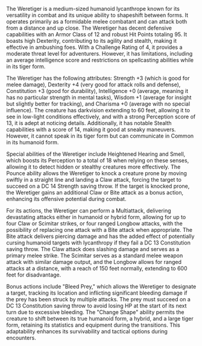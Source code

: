 The Weretiger is a medium-sized humanoid lycanthrope known for its versatility in combat and its unique ability to shapeshift between forms. It operates primarily as a formidable melee combatant and can attack both from a distance and up close. The Weretiger has decent defensive capabilities with an Armor Class of 12 and robust Hit Points totaling 95. It boasts high Dexterity, contributing to its agility and stealth, making it effective in ambushing foes. With a Challenge Rating of 4, it provides a moderate threat level for adventurers. However, it has limitations, including an average intelligence score and restrictions on spellcasting abilities while in its tiger form. 

The Weretiger has the following attributes: Strength +3 (which is good for melee damage), Dexterity +4 (very good for attack rolls and defense), Constitution +3 (good for durability), Intelligence +0 (average, meaning it has no particular strength in mental tasks), Wisdom +1 (average for insight but slightly better for tracking), and Charisma +0 (average with no special influence). The creature has darkvision extending to 60 feet, allowing it to see in low-light conditions effectively, and with a strong Perception score of 13, it is adept at noticing details. Additionally, it has notable Stealth capabilities with a score of 14, making it good at sneaky maneuvers. However, it cannot speak in its tiger form but can communicate in Common in its humanoid form.

Special abilities of the Weretiger include Heightened Hearing and Smell, which boosts its Perception to a total of 18 when relying on these senses, allowing it to detect hidden or stealthy creatures more effectively. The Pounce ability allows the Weretiger to knock a creature prone by moving swiftly in a straight line and landing a Claw attack, forcing the target to succeed on a DC 14 Strength saving throw. If the target is knocked prone, the Weretiger gains an additional Claw or Bite attack as a bonus action, enhancing its offensive potential during combat.

For its actions, the Weretiger can perform a Multiattack, delivering devastating attacks either in humanoid or hybrid form, allowing for up to four Claw or Scimitar strikes, or four ranged Longbow attacks, with the possibility of replacing one attack with a Bite attack when appropriate. The Bite attack delivers piercing damage and has the added effect of potentially cursing humanoid targets with lycanthropy if they fail a DC 13 Constitution saving throw. The Claw attack does slashing damage and serves as a primary melee strike. The Scimitar serves as a standard melee weapon attack with similar damage output, and the Longbow allows for ranged attacks at a distance, with a reach of 150 feet normally, extending to 600 feet for disadvantage.

Bonus actions include "Bleed Prey," which allows the Weretiger to designate a target, tracking its location and inflicting significant bleeding damage if the prey has been struck by multiple attacks. The prey must succeed on a DC 13 Constitution saving throw to avoid losing HP at the start of its next turn due to excessive bleeding. The "Change Shape" ability permits the creature to shift between its true humanoid form, a hybrid, and a large tiger form, retaining its statistics and equipment during the transitions. This adaptability enhances its survivability and tactical options during encounters.